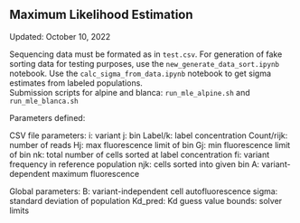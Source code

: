 ## Maximum Likelihood Estimation ##

Updated: October 10, 2022

Sequencing data must be formated as in `test.csv`. For generation of fake sorting data for testing purposes, use the `new_generate_data_sort.ipynb` notebook. 
Use the `calc_sigma_from_data.ipynb` notebook to get sigma estimates from labeled populations.  
Submission scripts for alpine and blanca: `run_mle_alpine.sh` and `run_mle_blanca.sh`

Parameters defined:

CSV file parameters:
i: variant
j: bin
Label/k: label concentration
Count/rijk: number of reads
Hj: max fluorescence limit of bin
Gj: min fluorescence limit of bin
nk: total number of cells sorted at label concentration
fi: variant frequency in reference population
njk: cells sorted into given bin
A: variant-dependent maximum fluorescence

Global parameters:
B: variant-independent cell autofluorescence
sigma: standard deviation of population
Kd_pred: Kd guess value
bounds: solver limits


